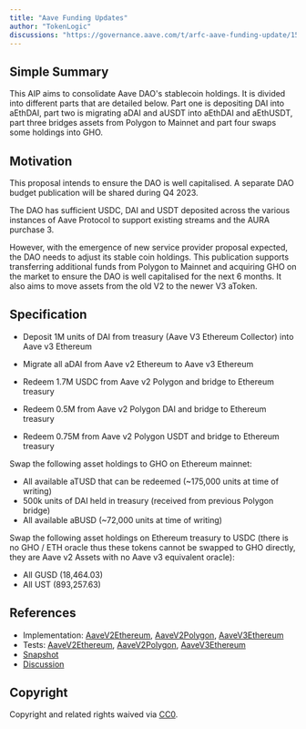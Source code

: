 ```yaml
---
title: "Aave Funding Updates"
author: "TokenLogic"
discussions: "https://governance.aave.com/t/arfc-aave-funding-update/15194"
---
```


## Simple Summary

This AIP aims to consolidate Aave DAO's stablecoin holdings. It is divided into different parts that are detailed below. Part one is depositing DAI into aEthDAI, part two is migrating aDAI and aUSDT into aEthDAI and aEthUSDT, part three bridges assets from Polygon to Mainnet and part four swaps some holdings into GHO.

## Motivation

This proposal intends to ensure the DAO is well capitalised. A separate DAO budget publication will be shared during Q4 2023.

The DAO has sufficient USDC, DAI and USDT deposited across the various instances of Aave Protocol to support existing streams and the AURA purchase 3.

However, with the emergence of new service provider proposal expected, the DAO needs to adjust its stable coin holdings. This publication supports transferring additional funds from Polygon to Mainnet and acquiring GHO on the market to ensure the DAO is well capitalised for the next 6 months. It also aims to move assets from the old V2 to the newer V3 aToken.

## Specification

- Deposit 1M units of DAI from treasury (Aave V3 Ethereum Collector) into Aave v3 Ethereum
- Migrate all aDAI from Aave v2 Ethereum to Aave v3 Ethereum

- Redeem 1.7M USDC from Aave v2 Polygon and bridge to Ethereum treasury
- Redeem 0.5M from Aave v2 Polygon DAI and bridge to Ethereum treasury
- Redeem 0.75M from Aave v2 Polygon USDT and bridge to Ethereum treasury

Swap the following asset holdings to GHO on Ethereum mainnet:

- All available aTUSD that can be redeemed (~175,000 units at time of writing)
- 500k units of DAI held in treasury (received from previous Polygon bridge)
- All available aBUSD (~72,000 units at time of writing)

Swap the following asset holdings on Ethereum treasury to USDC (there is no GHO / ETH oracle thus these tokens cannot be swapped to GHO directly, they are Aave v2 Assets with no Aave v3 equivalent oracle):

- All GUSD (18,464.03)
- All UST (893,257.63)

## References

- Implementation: [AaveV2Ethereum](https://github.com/bgd-labs/aave-proposals-v3/blob/main/src/20231102_Multi_AaveFundingUpdates/AaveV2Ethereum_AaveFundingUpdates_20231102.sol), [AaveV2Polygon](https://github.com/bgd-labs/aave-proposals-v3/blob/main/src/20231102_Multi_AaveFundingUpdates/AaveV2Polygon_AaveFundingUpdates_20231102.sol), [AaveV3Ethereum](https://github.com/bgd-labs/aave-proposals-v3/blob/main/src/20231102_Multi_AaveFundingUpdates/AaveV3Ethereum_AaveFundingUpdates_20231102.sol)
- Tests: [AaveV2Ethereum](https://github.com/bgd-labs/aave-proposals-v3/blob/main/src/20231102_Multi_AaveFundingUpdates/AaveV2Ethereum_AaveFundingUpdates_20231102.t.sol), [AaveV2Polygon](https://github.com/bgd-labs/aave-proposals-v3/blob/main/src/20231102_Multi_AaveFundingUpdates/AaveV2Polygon_AaveFundingUpdates_20231102.t.sol), [AaveV3Ethereum](https://github.com/bgd-labs/aave-proposals-v3/blob/main/src/20231102_Multi_AaveFundingUpdates/AaveV3Ethereum_AaveFundingUpdates_20231102.t.sol)
- [Snapshot](https://snapshot.org/#/aave.eth/proposal/0x099f88e1728760952be26fcb8fc99b26c29336e6a109820b391751b108399ee5)
- [Discussion](https://governance.aave.com/t/arfc-aave-funding-update/15194)

## Copyright

Copyright and related rights waived via [CC0](https://creativecommons.org/publicdomain/zero/1.0/).
